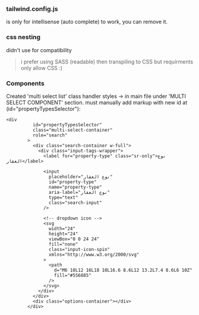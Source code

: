 ### tailwind.config.js
is only for intellisense (auto complete) to work, you can remove it.

### css nesting
didn't use for compatibility 
>i prefer using SASS (readable) then transpiling to CSS but requirments only allow CSS :)

### Components
Created 'multi select list' class handler
styles -> in main file under 'MULTI SELECT COMPONENT' section.
must manually add markup with new id at (id="propertyTypesSelector"):
```
<div
          id="propertyTypesSelector"
          class="multi-select-container"
          role="search"
        >
          <div class="search-container w-full">
            <div class="input-tags-wrapper">
              <label for="property-type" class="sr-only">نوع العقار</label>

              <input
                placeholder="نوع العقار"
                id="property-type"
                name="property-type"
                aria-label="نوع العقار"
                type="text"
                class="search-input"
              />

              <!-- dropdown icon -->
              <svg
                width="24"
                height="24"
                viewBox="0 0 24 24"
                fill="none"
                class="input-icon-spin"
                xmlns="http://www.w3.org/2000/svg"
              >
                <path
                  d="M6 10L12 16L18 10L16.6 8.6L12 13.2L7.4 8.6L6 10Z"
                  fill="#556885"
                />
              </svg>
            </div>
          </div>
          <div class="options-container"></div>
        </div>
```


